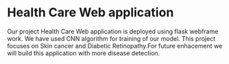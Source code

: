 # Health Care Web application
   Our project Health Care Web application is deployed using flask webframe work. We have used CNN algorithm for training of our model. This project focuses on Skin cancer and Diabetic Retinopathy.For future enhacement we will build this application with more disease detection.
